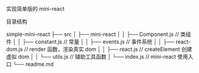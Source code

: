 实现简单版的 mini-react

目录结构

simple-mini-react
├── src
│   ├── mini-react
│   │   ├── Component.js      // 类组件
│   │   ├── constant.js       // 常量
│   │   ├── events.js         // 事件系统
│   │   ├── react-dom.js      // render 函数，渲染真实 dom
│   │   ├── react.js          // createElement 创建虚拟 dom
│   │   └── utils.js          // 辅助工具函数
│   └── index.js              // mini-react 使用入口
└── readme.md